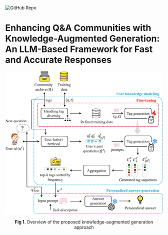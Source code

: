 ![GitHub Repo](https://img.shields.io/badge/Research-Paper-blue)
# **Enhancing Q&A Communities with Knowledge-Augmented Generation: An LLM-Based Framework for Fast and Accurate Responses**

<p align="center"><img src="./ProposedFramework.jpg" width="700"></p>
<p align="center"><b> Fig 1. </b> Overview of the proposed knowledge-augmented generation approach</p>
